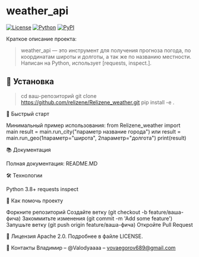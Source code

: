 # weather_api

[![License](https://img.shields.io/badge/License-Apache%202.0-blue.svg)](https://opensource.org/licenses/Apache-2.0)
[![Python](https://img.shields.io/badge/Python-3.8%2B-blue)](https://www.python.org/)
[![PyPI](https://img.shields.io/pypi/v/your-package-name)](https://pypi.org/project/your-package-name/)

Краткое описание проекта:
> weather_api — это инструмент для получения прогноза погода, по координатам широты и долготы, а так же по названию местности.  Написан на Python, использует [requests, inspect.].

## 🚀 Установка
>cd ваш-репозиторий
>git clone https://github.com/relizene/Relizene_weather.git
>pip install -e .


🎯 Быстрый старт

Минимальный пример использования:
from Relizene_weather import main
result = main.run_city("параметр название города") или result = main.run_geo(1параметр="широта", 2параметр="долгота")
print(result)

📚 Документация

Полная документация: README.MD

🛠️ Технологии

Python 3.8+
requests
inspect

🤝 Как помочь проекту

Форкните репозиторий
Создайте ветку (git checkout -b feature/ваша-фича)
Закоммитьте изменения (git commit -m 'Add some feature')
Запушьте ветку (git push origin feature/ваша-фича)
Откройте Pull Request

📜 Лицензия
Apache 2.0. Подробнее в файле LICENSE.

📧 Контакты
Владимир – @Valodyaaaa – vovaegorov689@gmail.com


